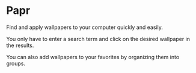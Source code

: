 # Papr

Find and apply wallpapers to your computer quickly and easily.

You only have to enter a search term and click on the desired wallpaper in the results.

You can also add wallpapers to your favorites by organizing them into groups.